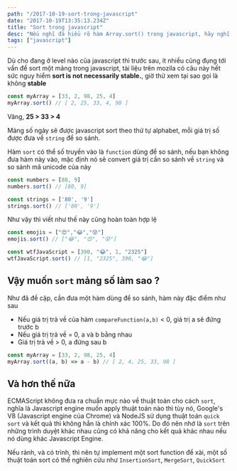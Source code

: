 ```yaml
---
path: "/2017-10-19-sort-trong-javascript"
date: "2017-10-19T13:35:13.234Z"
title: "Sort trong javascript"
desc: "Nếu nghĩ đã hiểu rõ hàm Array.sort() trong javascript, hãy nghĩ lại!"
tags: ["javascript"]
---
```


Dù cho đang ở level nào của javascript thì trước sau, ít nhiều cũng đụng tới vấn để sort một mảng trong javascript, tài liệu trên mozila có câu này hết sức nguy hiểm **sort is not necessarily stable.**, giờ thử xem tại sao gọi là không **stable**

```js
const myArray = [33, 2, 98, 25, 4]
myArray.sort() // [ 2, 25, 33, 4, 98 ]
```

Vâng, **25 > 33 > 4** 

Mảng số ngày sẽ được javascript sort theo thứ tự alphabet, mỗi giá trị số được đưa về `string` để so sánh.

Hàm `sort` có thể số truyền vào là `function` dùng để so sánh, nếu bạn không đưa hàm này vào, mặc định nó sẽ convert giá trị cần so sánh về `string` và so sánh mã unicode của này

```js
const numbers = [80, 9]
numbers.sort() // [80, 9]

const strings = ['80', '9']
strings.sort() // ['80', '9']
```

Như vậy thì viết như thế này cũng hoàn toàn hợp lệ

```js
const emojis = ["😍","😂","😰"]
emojis.sort() // ["😂", "😍", "😰"]

const wtfJavaScript = [390, "😂", 1, "2325"]  
wtfJavaScript.sort() // [1, "2325", 390, "😂"]

```

## Vậy muốn `sort` mảng số làm sao ?

Như đã đề cập, cần đưa một hàm dùng để so sánh, hàm này đặc điểm như sau

- Nếu giá trị trả về của hàm `compareFunction(a,b)` < 0, giá trị a sẽ đứng trước b
- Nếu giá trị trả về = 0, a và b bằng nhau
- Giá trị trả về > 0, a đứng sau b

```js
const myArray = [33, 2, 98, 25, 4]
myArray.sort((a, b) => a - b) // [ 2, 4, 25, 33, 98 ]
```

## Và hơn thế nữa

ECMAScript không đưa ra chuẩn mực nào về thuật toán cho cách `sort`, nghĩa là Javascript engine muốn apply thuật toán nào thì tùy nó, Google's V8 (Javascript engine của Chrome) và NodeJS sử dụng thuật toán `quick sort` và kết quả thì không hẳn là chính xác 100%. Do đó nên nhớ là `sort` trên những trình duyệt khác nhau cũng có khả năng cho kết quả khác nhau nếu nó dùng khác Javascript Engine.

Nếu rảnh, và có trình, thì nên tự implement một sort function để xài, một số thuật toán sort có thể nghiên cứu như `InsertionSort`, `MergeSort`, `QuickSort`